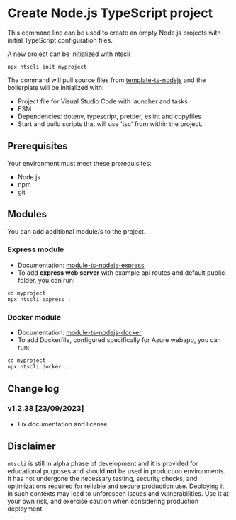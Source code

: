 # Create Node.js TypeScript project

This command line can be used to create an empty Node.js projects with initial TypeScript configuration files.

A new project can be initialized with ntscli
```
npx ntscli init myproject
```

The command will pull source files from [template-ts-nodejs](https://github.com/aljosavister/template-ts-nodejs.git) and the boilerplate will be initialized with:
- Project file for Visual Studio Code with launcher and tasks
- ESM
- Dependencies: dotenv, typescript, prettier, eslint and copyfiles
- Start and build scripts that will use 'tsc' from within the project.

## Prerequisites

Your environment must meet these prerequisites:
- Node.js
- npm
- git

## Modules
You can add additional module/s to the project.

### Express module
- Documentation: [module-ts-nodejs-express](https://github.com/aljosavister/module-ts-nodejs-express)
- To add **express web server** with example api routes and default public folder, you can run:
```
cd myproject
npx ntscli express .
```

### Docker module
- Documentation: [module-ts-nodejs-docker](https://github.com/aljosavister/module-ts-nodejs-docker)
- To add Dockerfile, configured specifically for Azure webapp, you can run:
```
cd myproject
npx ntscli docker .
```

## Change log

### v1.2.38 [23/09/2023]

- Fix documentation and license

## Disclaimer

`ntscli` is still in alpha phase of development and it is provided for educational purposes and should **not** be used in production environments. It has not undergone the necessary testing, security checks, and optimizations required for reliable and secure production use. Deploying it in such contexts may lead to unforeseen issues and vulnerabilities. Use it at your own risk, and exercise caution when considering production deployment.
